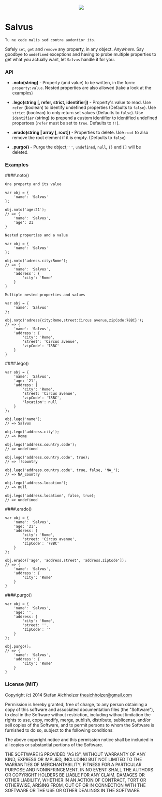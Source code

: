 <div align="center" style="margin:30px 0 40px">
	<img src="http://www.analogbird.com/static/img/playground/salvusjs.png"/>
</div>


Salvus
=========
```
Tu ne cede malis sed contra audentior ito.
```

Safely `set`, `get` and `remove` any property, in any object. *Anywhere.*
Say goodbye to `undefined` exceptions and having to probe multiple properties to get what you actually want, let `Salvus` handle it for you.


### API

 * **.noto(string)** - Property (and value) to be written, in the form: `property:value`. Nested properties are also allowed (take a look at the examples)
 
 * **.lego(string [, refer, strict, identifier])** - Property's value to read. Use `refer` (boolean) to identify undefined properties (Defaults to `false`). Use `strict` (boolean) to only return set values (Defaults to `false`). Use `identifier` (string) to prepend a custom identifier to identified undefined propertoes (`refer` must be set to `true`. Defaults to `!!`).
 
 * **.erado(string | array [, root])** - Properties to delete. Use `root` to also remove the root element if it is empty. (Defaults to `false`)
 
 * **.purgo()** - Purge the object; `''`, `undefined`, `null`, `{}` and `[]` will be deleted.


### Examples

####.noto() 

```
One property and its value

var obj = {
	'name': 'Salvus'
};

obj.noto('age:21');
// => {
	'name': 'Salvus',
	'age': 21
}
```

```
Nested properties and a value

var obj = {
	'name': 'Salvus'
};

obj.noto('adress.city:Rome');
// => {
	'name': 'Salvus',
	'address': {
		'city': 'Rome'
	}
}
```

```
Multiple nested properties and values

var obj = {
	'name': 'Salvus'
};

obj.noto('adress{city:Rome,street:Circus avenue,zipCode:78BC}');
// => {
	'name': 'Salvus',
	'address': {
		'city': 'Rome',
		'street': 'Circus avenue',
		'zipCode': '78BC'
	}
}
```

####.lego() 

```
var obj = {
	'name': 'Salvus',
	'age: '21',
	'address: {
		'city': 'Rome',
		'street: 'Circus avenue',
		'zipCode': '78BC',
		'location': null
	}
};

obj.lego('name');
// => Salvus

obj.lego('address.city');
// => Rome

obj.lego('address.country.code');
// => undefined

obj.lego('address.country.code', true);
// => !!country

obj.lego('address.country.code', true, false, 'NA_');
// => NA_country

obj.lego('address.location');
// => null

obj.lego('address.location', false, true);
// => undefined
```

####.erado() 

```
var obj = {
	'name': 'Salvus',
	'age: '21',
	'address: {
		'city': 'Rome',
		'street: 'Circus avenue',
		'zipCode': '78BC'
	}
};

obj.erado(['age', 'address.street', 'address.zipCode']);
// => {
	'name': 'Salvus',
	'address': {
		'city': 'Rome'
	}
}
```

####.purgo() 

```
var obj = {
	'name': 'Salvus',
	'age: '',
	'address: {
		'city': 'Rome',
		'street: '',
		'zipCode': ''
	}
};

obj.purgo();
// => {
	'name': 'Salvus',
	'address': {
		'city': 'Rome'
	}
}
```



### License (MIT)

Copyright (c) 2014 Stefan Aichholzer <theaichholzer@gmail.com>

Permission is hereby granted, free of charge, to any person obtaining
a copy of this software and associated documentation files (the
"Software"), to deal in the Software without restriction, including
without limitation the rights to use, copy, modify, merge, publish,
distribute, sublicense, and/or sell copies of the Software, and to
permit persons to whom the Software is furnished to do so, subject to
the following conditions:

The above copyright notice and this permission notice shall be
included in all copies or substantial portions of the Software.

THE SOFTWARE IS PROVIDED "AS IS", WITHOUT WARRANTY OF ANY KIND,
EXPRESS OR IMPLIED, INCLUDING BUT NOT LIMITED TO THE WARRANTIES OF
MERCHANTABILITY, FITNESS FOR A PARTICULAR PURPOSE AND
NONINFRINGEMENT. IN NO EVENT SHALL THE AUTHORS OR COPYRIGHT HOLDERS BE
LIABLE FOR ANY CLAIM, DAMAGES OR OTHER LIABILITY, WHETHER IN AN ACTION
OF CONTRACT, TORT OR OTHERWISE, ARISING FROM, OUT OF OR IN CONNECTION
WITH THE SOFTWARE OR THE USE OR OTHER DEALINGS IN THE SOFTWARE.
